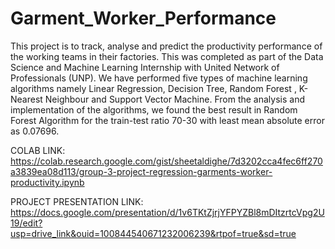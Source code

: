 # Garment_Worker_Performance
This project is to track, analyse and predict the productivity performance of the working teams in their factories. This was completed as part of the Data Science and Machine Learning Internship with United Network of Professionals (UNP). We have performed five types of machine learning algorithms namely Linear Regression, Decision Tree, Random Forest , K-Nearest Neighbour and Support Vector Machine. From the analysis and implementation of the algorithms, we found the best result in Random Forest Algorithm for the train-test ratio 70-30 with least mean absolute error as 0.07696.

COLAB LINK: https://colab.research.google.com/gist/sheetaldighe/7d3202cca4fec6ff270a3839ea08d113/group-3-project-regression-garments-worker-productivity.ipynb

PROJECT PRESENTATION LINK: https://docs.google.com/presentation/d/1v6TKtZjrjYFPYZBl8mDItzrtcVpg2U19/edit?usp=drive_link&ouid=100844540671232006239&rtpof=true&sd=true
